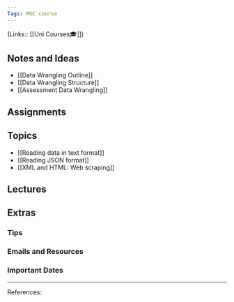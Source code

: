 ```yaml
---
Tags: MOC course
---
```

(Links:: [[Uni Courses🎓]])
## Notes and Ideas
- [[Data Wrangling Outline]]
- [[Data Wrangling Structure]]
- [[Assessment Data Wrangling]]
## Assignments
## Topics
- [[Reading data in text format]]
- [[Reading JSON format]]
- [[XML and HTML: Web scraping]]
## Lectures
## Extras
### Tips
### Emails and Resources
### Important Dates
___
References:
